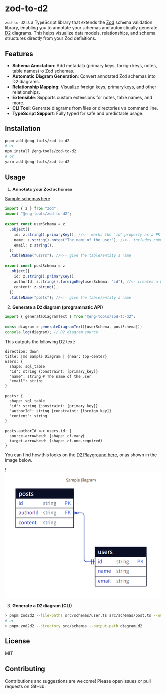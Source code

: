 # zod-to-d2

`zod-to-d2` is a TypeScript library that extends the [Zod](https://github.com/colinhacks/zod) schema validation library, enabling you to annotate your schemas and automatically generate [D2](https://d2lang.com/) diagrams. This helps visualize data models, relationships, and schema structures directly from your Zod definitions.

## Features

- **Schema Annotation**: Add metadata (primary keys, foreign keys, notes, table names) to Zod schemas.
- **Automatic Diagram Generation**: Convert annotated Zod schemas into D2 diagrams.
- **Relationship Mapping**: Visualize foreign keys, primary keys, and other relationships.
- **Extensible**: Supports custom extensions for notes, table names, and more.
- **CLI Tool**: Generate diagrams from files or directories via command line.
- **TypeScript Support**: Fully typed for safe and predictable usage.

## Installation

```bash
pnpm add @eng-tools/zod-to-d2
# or
npm install @eng-tools/zod-to-d2
# or
yarn add @eng-tools/zod-to-d2
```

## Usage

1. **Annotate your Zod schemas**

[Sample schemas here](./test//sample.schemas.ts)

```ts
import { z } from "zod";
import "@eng-tools/zod-to-d2";

export const userSchema = z
  .object({
    id: z.string().primaryKey(), //<-- marks the 'id' property as a PK
    name: z.string().notes("The name of the user"), //<-- includes comments on this property on the output diagram
    email: z.string(),
  })
  .tableName("users"); //<-- give the table/entity a name

export const postSchema = z
  .object({
    id: z.string().primaryKey(),
    authorId: z.string().foreignKey(userSchema, "id"), //<- creates a FK relationship to the 'id' property of the 'userSchema'
    content: z.string(),
  })
  .tableName("posts"); //<-- give the table/entity a name
```

2. **Generate a D2 diagram (programmatic API)**

```ts
import { generateDiagramText } from "@eng-tools/zod-to-d2";

const diagram = generateDiagramText([userSchema, postSchema]);
console.log(diagram); // D2 diagram source
```

This outputs the following D2 text:

```d2
direction: down
title: |md Sample Diagram | {near: top-center}
users: {
  shape: sql_table
  "id": string {constraint: [primary_key]}
  "name": string # The name of the user
  "email": string
}

posts: {
  shape: sql_table
  "id": string {constraint: [primary_key]}
  "authorId": string {constraint: [foreign_key]}
  "content": string
}

posts.authorId <-> users.id: {
  source-arrowhead: {shape: cf-many}
  target-arrowhead: {shape: cf-one-required}
}
```

You can find how this looks on the [D2 Playground here](https://play.d2lang.com/?script=tI_BTsNADETv-xVWOacfsEKcuHCGG0KV2XUTi6ydeh1VVZp_R0GlEap6ZI878zwzmY2Ss0qErEcJzt5ThHPJ8Ipl6AmeGVvDAmeYQAgtguvQJBIngzmMlaxGmAJcXu1woAj10O8cP3u6ChvOmwjVjaWFKalUN2TxCO8wGBe00-6LTvAxr4hgoRV6gLeOYPkD3YN3BEv66qaC3F_tYQ5h0Or_1w5H79Re7oN7NeJWbsCk4iR-W3X7exIem6efdXXL-c8AHS1Rg2Z67AgX7bIp7ZuCclpjHK0lv2NVocboMLJRnsMcvgMAAP__&layout=elk&), or as shown in the image below.

!![Sample Diagram](./docs/images/Sample_Diagram.png)

3. **Generate a D2 diagram (CLI)**

```sh
> pnpm zod2d2 --file-paths src/schemas/user.ts src/schemas/post.ts --output-path diagram.d2 --title "My Diagram"
# or
> pnpm zod2d2 --directory src/schemas --output-path diagram.d2
```

## License

MIT

## Contributing

Contributions and suggestions are welcome! Please open issues or pull requests on GitHub.
